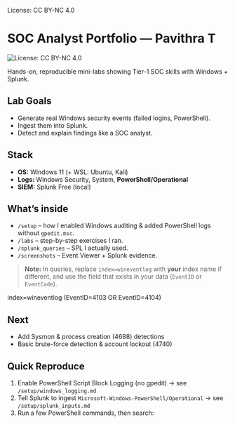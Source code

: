 License: CC BY-NC 4.0

# SOC Analyst Portfolio — Pavithra T

![License: CC BY-NC 4.0](https://img.shields.io/badge/License-CC%20BY--NC%204.0-lightgrey.svg)

Hands-on, reproducible mini-labs showing Tier-1 SOC skills with Windows + Splunk.

## Lab Goals
- Generate real Windows security events (failed logins, PowerShell).
- Ingest them into Splunk.
- Detect and explain findings like a SOC analyst.

## Stack
- **OS:** Windows 11 (+ WSL: Ubuntu, Kali)
- **Logs:** Windows Security, System, **PowerShell/Operational**
- **SIEM:** Splunk Free (local)

## What’s inside
- `/setup` – how I enabled Windows auditing & added PowerShell logs without `gpedit.msc`.
- `/labs` – step-by-step exercises I ran.
- `/splunk_queries` – SPL I actually used.
- `/screenshots` – Event Viewer + Splunk evidence.

> **Note:** In queries, replace `index=wineventlog` with **your** index name if different, and use the field that exists in your data (`EventID` or `EventCode`).

index=wineventlog (EventID=4103 OR EventID=4104)


## Next
- Add Sysmon & process creation (4688) detections
- Basic brute-force detection & account lockout (4740)


## Quick Reproduce
1) Enable PowerShell Script Block Logging (no gpedit) → see `/setup/windows_logging.md`  
2) Tell Splunk to ingest `Microsoft-Windows-PowerShell/Operational` → see `/setup/splunk_inputs.md`  
3) Run a few PowerShell commands, then search:

